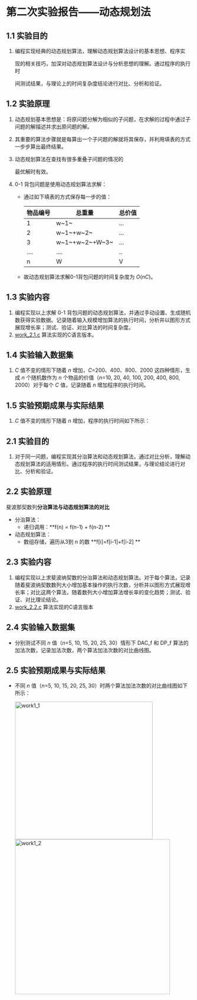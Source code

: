 # 第二次实验报告——动态规划法



## 1.1 实验目的

1. 编程实现经典的动态规划算法，理解动态规划算法设计的基本思想、程序实

   现的相关技巧，加深对动态规划算法设计与分析思想的理解。通过程序的执行时

   间测试结果，与理论上的时间复杂度结论进行对比、分析和验证。

## 1.2 实验原理

1. 动态规划基本思想是：将原问题分解为相似的子问题，在求解的过程中通过子问题的解描述并求出原问题的解。

2. 其重要的算法步骤就是每算出一个子问题的解就将其保存，并利用填表的方式一步步算出最终结果。

3. 动态规划算法在查找有很多重叠子问题的情况的

   最优解时有效。

4. 0-1 背包问题是使用动态规划算法求解：

   - 通过如下填表的方式保存每一步的值：

     | 物品编号 | 总重量         | 总价值 |
     | -------- | -------------- | ------ |
     | 1        | w~1~           | ...    |
     | 2        | w~1~+w~2~      | ...    |
     | 3        | w~1~+w~2~+W~3~ | ...    |
     | ....     | ....           | ..     |
     | n        | W              | V      |

     

   - 故动态规划算法求解0-1背包问题的时间复杂度为 *O*(*nC*)。

## 

## 1.3 实验内容

1. 编程实现以上求解 0-1 背包问题的动态规划算法，并通过手动设置、生成随机数获得实验数据。记录随着输入规模增加算法的执行时间，分析并以图形方式展现增长率；测试、验证、对比算法的时间复杂度。
2. [work_2.1.c](work_2.1.c) 算法实现的C语言版本。



## 1.4 实验输入数据集

1.  *C* 值不变的情形下随着 *n* 增加，*C*=200、400、800、2000 这四种情形，生成 *n* 个随机数作为 *n* 个物品的价值（*n*=10, 20, 40, 100, 200, 400, 800, 2000）对于每个 *C* 值，记录随着 *n* 增加程序的执行时间。

   

## 1.5 实验预期成果与实际结果

1. *C* 值不变的情形下随着 *n* 增加，程序的执行时间如下所示：







## 2.1 实验目的

1. 对于同一问题，编程实现其分治算法和动态规划算法，通过对比分析，理解动态规划算法的适用情形。通过程序的执行时间测试结果，与理论结论进行对比、分析和验证。

   

## 2.2 实验原理

斐波那契数列**分治算法与动态规划算法的对比**

- 分治算法：
  - 递归调用：**f(n) =  f(n-1) + f(n-2) **
- 动态规划算法：
  - 数组存储，遍历从3到 *n* 的数 **f[i]=f[i-1]+f[i-2] **



## 2.3 实验内容

1. 编程实现以上求斐波纳契数的分治算法和动态规划算法。对于每个算法，记录随着斐波纳契数数列大小增加基本操作的执行次数，分析并以图形方式展现增长率；对比这两个算法，随着数列大小增加算法增长率的变化趋势；测试、验证、对比理论结论。
2. [work_2.2.c](work_2.2.c) 算法实现的C语言版本





## 2.4 实验输入数据集

- 分别测试不同 *n* 值（*n*=5, 10, 15, 20, 25, 30）情形下 DAC_f 和 DP_f 算法的加法次数，记录加法次数，两个算法加法次数的对比曲线图。



## 2.5 实验预期成果与实际结果

- 不同 *n* 值（*n*=5, 10, 15, 20, 25, 30）时两个算法加法次数的对比曲线图如下所示：

  <img width="373" alt="work1_1" src="https://user-images.githubusercontent.com/86522948/174437562-06839aa8-dd44-4371-a22d-a82241d3925e.png">

  <img width="420" alt="work1_2" src="https://user-images.githubusercontent.com/86522948/174437572-701bdc0f-4c10-4c9a-bb81-32f12fdd2cd1.png">
